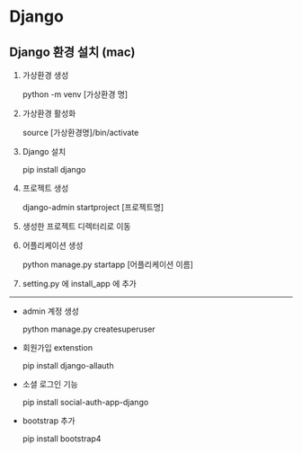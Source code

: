 # Django

## Django 환경 설치 (mac)

1. 가상환경 생성


    python -m venv [가상환경 명]     

2. 가상환경 활성화 

    source [가상환경명]/bin/activate

3. Django 설치

    pip install django

4. 프로젝트 생성

    django-admin startproject [프로젝트명]

5. 생성한 프로젝트 디렉터리로 이동

6. 어플리케이션 생성

    python manage.py startapp [어플리케이션 이름]

7. setting.py 에 install_app 에 추가

<hr/>

* admin 계정 생성


    python manage.py createsuperuser

* 회원가입 extenstion


    pip install django-allauth

* 소셜 로그인 기능


    pip install social-auth-app-django

* bootstrap 추가


    pip install bootstrap4